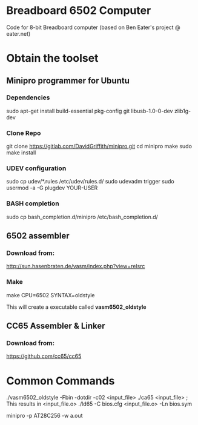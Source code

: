 # Breadboard 6502 Computer
Code for 8-bit Breadboard computer (based on Ben Eater's project @ eater.net)

# Obtain the toolset
## Minipro programmer for Ubuntu
  ### Dependencies
  sudo apt-get install build-essential pkg-config git libusb-1.0-0-dev zlib1g-dev
  
  ### Clone Repo
  git clone https://gitlab.com/DavidGriffith/minipro.git
  cd minipro
  make
  sudo make install

  ### UDEV configuration
  sudo cp udev/*.rules /etc/udev/rules.d/
  sudo udevadm trigger
  sudo usermod -a -G plugdev YOUR-USER

  ### BASH completion
  sudo cp bash_completion.d/minipro /etc/bash_completion.d/

## 6502 assembler
  ### Download from:
  http://sun.hasenbraten.de/vasm/index.php?view=relsrc

  ### Make
  make CPU=6502 SYNTAX=oldstyle

  This will create a executable called **vasm6502_oldstyle**

## CC65 Assembler & Linker
  ### Download from:
  https://github.com/cc65/cc65

# Common Commands
  ./vasm6502_oldstyle -Fbin -dotdir -c02 <input_file>
  ./ca65 <input_file> ; This results in <input_file.o>
  ./ld65 -C bios.cfg <input_file.o> -Ln bios.sym
  
  minipro -p AT28C256 -w a.out
  
  
